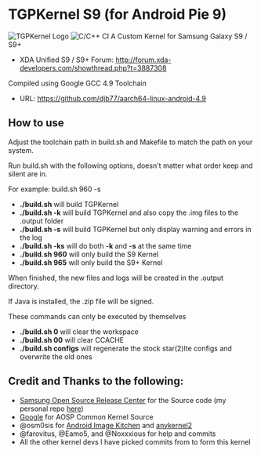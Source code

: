 # TGPKernel S9 (for Android Pie 9)

![TGPKernel Logo](https://github.com/TheGalaxyProject/tgpkernel-s9-p/blob/master/build/logo.png?raw=true)
![C/C++ CI](https://github.com/BiatuAutMiahn/tgpkernel-s9-p/workflows/C/C++%20CI/badge.svg)
A Custom Kernel for Samsung Galaxy S9 / S9+

* XDA Unified S9 / S9+ Forum: http://forum.xda-developers.com/showthread.php?t=3887308


Compiled using Google GCC 4.9 Toolchain

* URL: https://github.com/djb77/aarch64-linux-android-4.9

## How to use
Adjust the toolchain path in build.sh and Makefile to match the path on your system. 

Run build.sh with the following options, doesn't matter what order keep and silent are in.

For example: build.sh 960 -s

- **./build.sh** will build TGPKernel
- **./build.sh -k** will build TGPKernel and also copy the .img files to the .output folder
- **./build.sh -s** will build TGPKernel but only display warning and errors in the log
- **./build.sh -ks** will do both **-k** and **-s** at the same time
- **./build.sh 960** will only build the S9 Kernel
- **./build.sh 965** will only build the S9+ Kernel

When finished, the new files and logs will be created in the .output directory.

If Java is installed, the .zip file will be signed.


These commands can only be executed by themselves

- **./build.sh 0** will clear the workspace
- **./build.sh 00** will clear CCACHE
- **./build.sh configs** will regenerate the stock star(2)lte configs and overwrite the old ones


## Credit and Thanks to the following:
- [Samsung Open Source Release Center](http://opensource.samsung.com) for the Source code (my personal repo [here](https://github.com/djb77/samsung-kernel))
- [Google](https://android.googlesource.com/kernel/common) for AOSP Common Kernel Source
- @osm0sis for [Android Image Kitchen](https://github.com/osm0sis/Android-Image-Kitchen/tree/AIK-Linux) and [anykernel2](https://github.com/osm0sis/AnyKernel2)
- @farovitus, @Eamo5, and @Noxxxious for help and commits
- All the other kernel devs I have picked commits from to form this kernel

